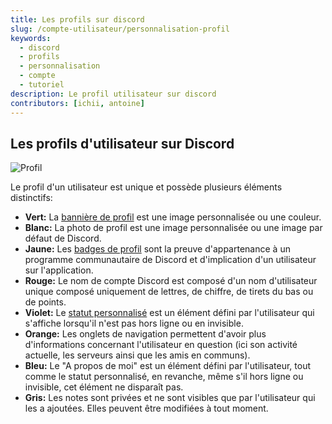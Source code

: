 ```yaml
---
title: Les profils sur discord
slug: /compte-utilisateur/personnalisation-profil
keywords:
  - discord
  - profils
  - personnalisation
  - compte
  - tutoriel
description: Le profil utilisateur sur discord
contributors: [ichii, antoine]
---
```

## Les profils d'utilisateur sur Discord
![Profil](https://i.discord.fr/xfc7.png)

Le profil d'un utilisateur est unique et possède plusieurs éléments distinctifs:
- **Vert:** La [bannière de profil](https://discord.fr/wiki/parametres-compte/personnalisation-compte/banniere-profil/) est une image personnalisée ou une couleur.
- **Blanc:** La photo de profil est une image personnalisée ou une image par défaut de Discord.
- **Jaune:** Les [badges de profil](https://discord.fr/wiki/programmes-communautaires/outils-communautaires/badges/) sont la preuve d'appartenance à un programme communautaire de Discord et d'implication d'un utilisateur sur l'application.
- **Rouge:** Le nom de compte Discord est composé d'un nom d'utilisateur unique composé uniquement de lettres, de chiffre, de tirets du bas ou de points.
- **Violet:** Le [statut personnalisé](https://discord.fr/wiki/parametres-compte/personnalisation-compte/statuts-personnalise/) est un élément défini par l'utilisateur qui s'affiche lorsqu'il n'est pas hors ligne ou en invisible.
- **Orange:** Les onglets de navigation permettent d'avoir plus d'informations concernant l'utilisateur en question (ici son activité actuelle, les serveurs ainsi que les amis en communs).
- **Bleu:** Le "A propos de moi" est un élément défini par l'utilisateur, tout comme le statut personnalisé, en revanche, même s'il hors ligne ou invisible, cet élément ne disparaît pas.
- **Gris:** Les notes sont privées et ne sont visibles que par l'utilisateur qui les a ajoutées. Elles peuvent être modifiées à tout moment.
